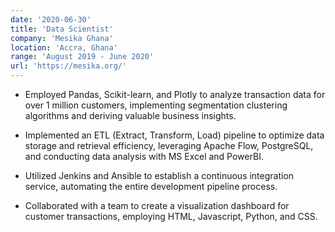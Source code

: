```yaml
---
date: '2020-06-30'
title: 'Data Scientist'
company: 'Mesika Ghana'
location: 'Accra, Ghana'
range: 'August 2019 - June 2020'
url: 'https://mesika.org/'
---
```


- Employed Pandas, Scikit-learn, and Plotly to analyze transaction data for over 1 million customers, implementing segmentation clustering algorithms and deriving valuable business insights.

- Implemented an ETL (Extract, Transform, Load) pipeline to optimize data storage and retrieval efficiency, leveraging Apache Flow, PostgreSQL, and conducting data analysis with MS Excel and PowerBI.

- Utilized Jenkins and Ansible to establish a continuous integration service, automating the entire development pipeline process.

- Collaborated with a team to create a visualization dashboard for customer transactions, employing HTML, Javascript, Python, and CSS.
